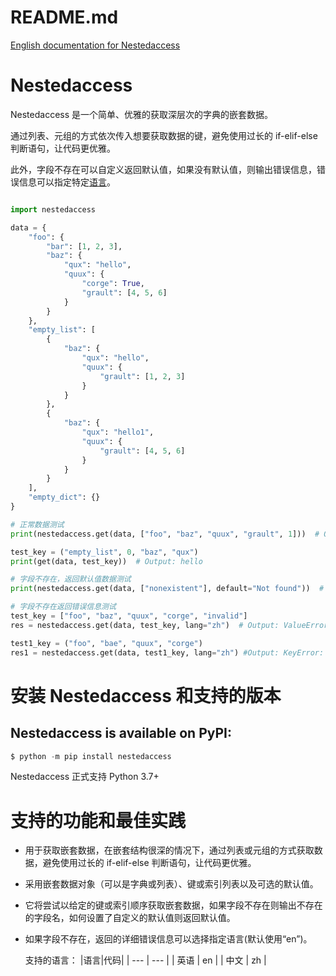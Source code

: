 # README.md

<a href="./README.md">English documentation for Nestedaccess</a>

# Nestedaccess

Nestedaccess 是一个简单、优雅的获取深层次的字典的嵌套数据。

通过列表、元组的方式依次传入想要获取数据的键，避免使用过长的 if-elif-else 判断语句，让代码更优雅。

此外，字段不存在可以自定义返回默认值，如果没有默认值，则输出错误信息，错误信息可以指定特定[语言](#yuyan)。

```python

import nestedaccess

data = {
    "foo": {
        "bar": [1, 2, 3],
        "baz": {
            "qux": "hello",
            "quux": {
                "corge": True,
                "grault": [4, 5, 6]
            }
        }
    },
    "empty_list": [
        {
            "baz": {
                "qux": "hello",
                "quux": {
                    "grault": [1, 2, 3]
                }
            }
        },
        {
            "baz": {
                "qux": "hello1",
                "quux": {
                    "grault": [4, 5, 6]
                }
            }
        }
    ],
    "empty_dict": {}
}

# 正常数据测试
print(nestedaccess.get(data, ["foo", "baz", "quux", "grault", 1]))  # Output: 5

test_key = ("empty_list", 0, "baz", "qux")
print(get(data, test_key))  # Output: hello

# 字段不存在，返回默认值数据测试
print(nestedaccess.get(data, ["nonexistent"], default="Not found"))  # Output: "Not found"

# 字段不存在返回错误信息测试
test_key = ["foo", "baz", "quux", "corge", "invalid"]
res = nestedaccess.get(data, test_key, lang="zh")  # Output: ValueError: 无法获取嵌套数据，因为类型为bool的对象没有键或索引

test1_key = ("foo", "bae", "quux", "corge")
res1 = nestedaccess.get(data, test1_key, lang="zh") #Output: KeyError: "字段 'bae' 不存在"
```

# 安装 Nestedaccess 和支持的版本

## Nestedaccess is available on PyPI:

```python
$ python -m pip install nestedaccess
```

Nestedaccess 正式支持 Python 3.7+

# 支持的功能和最佳实践

-   用于获取嵌套数据，在嵌套结构很深的情况下，通过列表或元组的方式获取数据，避免使用过长的 if-elif-else 判断语句，让代码更优雅。
-   采用嵌套数据对象（可以是字典或列表）、键或索引列表以及可选的默认值。
-   它将尝试以给定的键或索引顺序获取嵌套数据，如果字段不存在则输出不存在的字段名，如何设置了自定义的默认值则返回默认值。
-   如果字段不存在，返回的详细错误信息可以选择指定语言(默认使用“en”)。

    <span id="yuyan">支持的语言：</span>
    |语言|代码|
    | --- | --- |
    | 英语 | en |
    | 中文 | zh |

